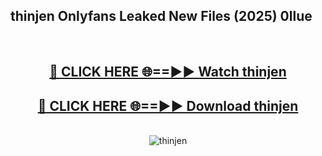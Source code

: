 <h2>thinjen Onlyfans Leaked New Files (2025) 0llue</h2>
<br>
<div align="center">
<h2><a href="https://mediafiles.top/thinjen&ref=git" rel="nofollow">🔴 CLICK HERE 🌐==►► Watch thinjen</a></h2>
<h2><a href="https://mediafiles.top/thinjen&ref=git" rel="nofollow">🔴 CLICK HERE 🌐==►► Download thinjen</a></h2>
<br>
<a href="https://mediafiles.top/thinjen&ref=git" rel="nofollow" data-target="animated-image.originalLink"><img src="https://i.ibb.co.com/xMMVF88/686577567.gif" alt="thinjen" style="max-width: 100%; display: inline-block;" data-target="animated-image.originalImage"></a>
</div>
<br>
<br>